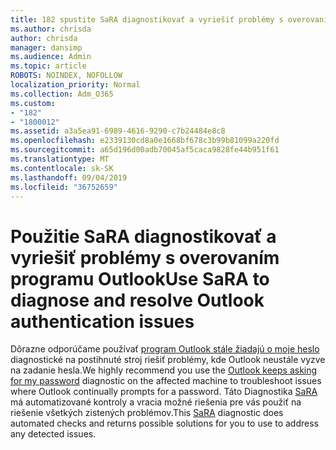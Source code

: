 ```yaml
---
title: 182 spustite SaRA diagnostikovať a vyriešiť problémy s overovaním programu Outlook
ms.author: chrisda
author: chrisda
manager: dansimp
ms.audience: Admin
ms.topic: article
ROBOTS: NOINDEX, NOFOLLOW
localization_priority: Normal
ms.collection: Adm_O365
ms.custom:
- "182"
- "1800012"
ms.assetid: a3a5ea91-6989-4616-9290-c7b24484e8c8
ms.openlocfilehash: e2339130cd8a0e1668bf678c3b99b81099a220fd
ms.sourcegitcommit: a65d196d00adb70045af5caca9828fe44b951f61
ms.translationtype: MT
ms.contentlocale: sk-SK
ms.lasthandoff: 09/04/2019
ms.locfileid: "36752659"
---
```

# <a name="use-sara-to-diagnose-and-resolve-outlook-authentication-issues"></a><span data-ttu-id="afa2b-102">Použitie SaRA diagnostikovať a vyriešiť problémy s overovaním programu Outlook</span><span class="sxs-lookup"><span data-stu-id="afa2b-102">Use SaRA to diagnose and resolve Outlook authentication issues</span></span>

<span data-ttu-id="afa2b-103">Dôrazne odporúčame používať [program Outlook stále žiadajú o moje heslo](https://aka.ms/SaRA-OutlookPwdPrompt-Alchemy) diagnostické na postihnuté stroj riešiť problémy, kde Outlook neustále vyzve na zadanie hesla.</span><span class="sxs-lookup"><span data-stu-id="afa2b-103">We highly recommend you use the [Outlook keeps asking for my password](https://aka.ms/SaRA-OutlookPwdPrompt-Alchemy) diagnostic on the affected machine to troubleshoot issues where Outlook continually prompts for a password.</span></span> <span data-ttu-id="afa2b-104">Táto Diagnostika [SaRA](https://diagnostics.office.com/#/) má automatizované kontroly a vracia možné riešenia pre vás použiť na riešenie všetkých zistených problémov.</span><span class="sxs-lookup"><span data-stu-id="afa2b-104">This [SaRA](https://diagnostics.office.com/#/) diagnostic does automated checks and returns possible solutions for you to use to address any detected issues.</span></span>
